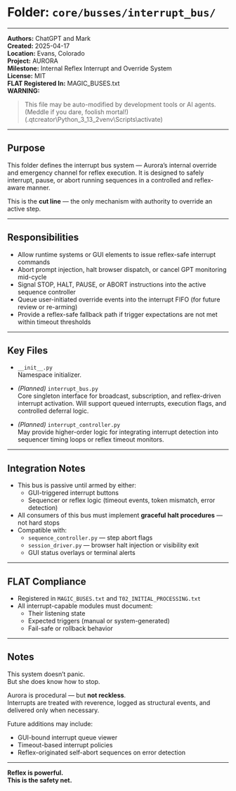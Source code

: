 # Folder: `core/busses/interrupt_bus/`

---

**Authors:** ChatGPT and Mark  
**Created:** 2025-04-17  
**Location:** Evans, Colorado  
**Project:** AURORA  
**Milestone:** Internal Reflex Interrupt and Override System  
**License:** MIT  
**FLAT Registered In:** MAGIC_BUSES.txt  
**WARNING:**  
> This file may be auto-modified by development tools or AI agents.  
> (Meddle if you dare, foolish mortal!)  
> (.qtcreator\Python_3_13_2venv\Scripts\activate)

---

## Purpose

This folder defines the interrupt bus system — Aurora’s internal override and emergency channel for reflex execution. It is designed to safely interrupt, pause, or abort running sequences in a controlled and reflex-aware manner.

This is the **cut line** — the only mechanism with authority to override an active step.

---

## Responsibilities

- Allow runtime systems or GUI elements to issue reflex-safe interrupt commands
- Abort prompt injection, halt browser dispatch, or cancel GPT monitoring mid-cycle
- Signal STOP, HALT, PAUSE, or ABORT instructions into the active sequence controller
- Queue user-initiated override events into the interrupt FIFO (for future review or re-arming)
- Provide a reflex-safe fallback path if trigger expectations are not met within timeout thresholds

---

## Key Files

- `__init__.py`  
  Namespace initializer.

- *(Planned)* `interrupt_bus.py`  
  Core singleton interface for broadcast, subscription, and reflex-driven interrupt activation. Will support queued interrupts, execution flags, and controlled deferral logic.

- *(Planned)* `interrupt_controller.py`  
  May provide higher-order logic for integrating interrupt detection into sequencer timing loops or reflex timeout monitors.

---

## Integration Notes

- This bus is passive until armed by either:
  - GUI-triggered interrupt buttons
  - Sequencer or reflex logic (timeout events, token mismatch, error detection)
- All consumers of this bus must implement **graceful halt procedures** — not hard stops
- Compatible with:
  - `sequence_controller.py` — step abort flags
  - `session_driver.py` — browser halt injection or visibility exit
  - GUI status overlays or terminal alerts

---

## FLAT Compliance

- Registered in `MAGIC_BUSES.txt` and `T02_INITIAL_PROCESSING.txt`
- All interrupt-capable modules must document:
  - Their listening state
  - Expected triggers (manual or system-generated)
  - Fail-safe or rollback behavior

---

## Notes

This system doesn’t panic.  
But she does know how to stop.

Aurora is procedural — but **not reckless**.  
Interrupts are treated with reverence, logged as structural events, and delivered only when necessary.

Future additions may include:

- GUI-bound interrupt queue viewer
- Timeout-based interrupt policies
- Reflex-originated self-abort sequences on error detection

---

**Reflex is powerful.  
This is the safety net.**
